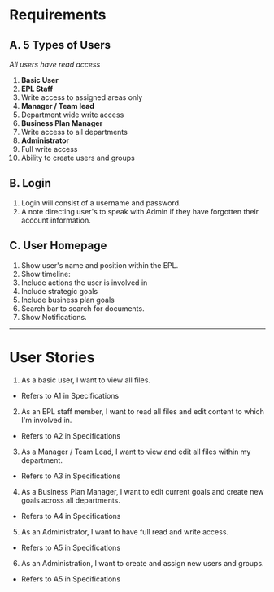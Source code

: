 Requirements
============
A. 5 Types of Users
----------------
*All users have read access*

1. **Basic User**
2. **EPL Staff**
  1. Write access to assigned areas only
3. **Manager / Team lead**
  1. Department wide write access
4. **Business Plan Manager**
  1. Write access to all departments
5. **Administrator**
  1. Full write access
  2. Ability to create users and groups
  
B. Login
------
1. Login will consist of a username and password.
2. A note directing user's to speak with Admin if they have forgotten their account information.

C. User Homepage
-------------
1. Show user's name and position within the EPL.
2. Show timeline:
  1. Include actions the user is involved in
  2. Include strategic goals
  3. Include business plan goals
3. Search bar to search for documents.
4. Show Notifications.

***

User Stories
============
1. As a basic user, I want to view all files.
  - Refers to A1 in Specifications
2. As an EPL staff member, I want to read all files and edit content to which I'm involved in.
  - Refers to A2 in Specifications
3. As a Manager / Team Lead, I want to view and edit all files within my department.
  - Refers to A3 in Specifications
4. As a Business Plan Manager, I want to edit current goals and create new goals across all departments.
  - Refers to A4 in Specifications
5. As an Administrator, I want to have full read and write access.
  - Refers to A5 in Specifications
6. As an Administration, I want to create and assign new users and groups.
  - Refers to A5 in Specifications
